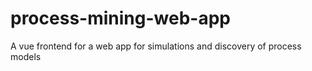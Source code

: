 # process-mining-web-app
 A vue frontend for a web app for simulations and discovery of process models

